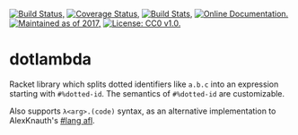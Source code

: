 [![Build Status,](https://img.shields.io/travis/jsmaniac/dotlambda/master.svg)](https://travis-ci.org/jsmaniac/dotlambda)
[![Coverage Status,](https://img.shields.io/codecov/c/github/jsmaniac/dotlambda/master.svg)](https://codecov.io/gh/jsmaniac/dotlambda)
[![Build Stats,](https://img.shields.io/badge/build-stats-blue.svg)](http://jsmaniac.github.io/travis-stats/#jsmaniac/dotlambda)
[![Online Documentation.](https://img.shields.io/badge/docs-online-blue.svg)](http://docs.racket-lang.org/dotlambda/)
[![Maintained as of 2017,](https://img.shields.io/maintenance/yes/2017.svg)](https://github.com/jsmaniac/dotlambda/issues)
[![License: CC0 v1.0.](https://img.shields.io/badge/license-CC0-blue.svg)](https://creativecommons.org/publicdomain/zero/1.0/)

dotlambda
=========

Racket library which splits dotted identifiers like `a.b.c` into an expression starting with `#%dotted-id`. The semantics of `#%dotted-id` are customizable.

Also supports `λ<arg>.(code)` syntax, as an alternative implementation to AlexKnauth's [#lang afl](https://github.com/AlexKnauth/afl).